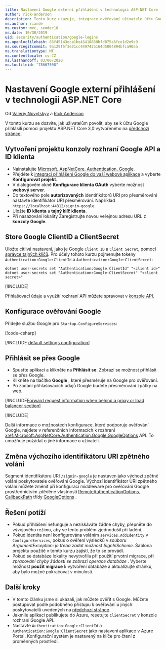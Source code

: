```yaml
---
title: Nastavení Google externí přihlášení v technologii ASP.NET Core
author: rick-anderson
description: Tento kurz ukazuje, integrace ověřování uživatele účtu Google do stávající aplikace ASP.NET Core.
ms.author: riande
ms.custom: mvc, seodec18
ms.date: 10/30/2019
uid: security/authentication/google-logins
ms.openlocfilehash: 83f45143eca1be43410880bfd875a3fce1d2e9c9
ms.sourcegitcommit: 9a129f5f3e31cc449742b164d5004894bfca90aa
ms.translationtype: MT
ms.contentlocale: cs-CZ
ms.lasthandoff: 03/06/2020
ms.locfileid: "78667508"
---
```

# <a name="google-external-login-setup-in-aspnet-core"></a>Nastavení Google externí přihlášení v technologii ASP.NET Core

Od [Valeriy Novytskyy](https://github.com/01binary) a [Rick Anderson](https://twitter.com/RickAndMSFT)

V tomto kurzu se dozvíte, jak uživatelům povolit, aby se k účtu Google přihlásili pomocí projektu ASP.NET Core 3,0 vytvořeného na [předchozí stránce](xref:security/authentication/social/index).

## <a name="create-a-google-api-console-project-and-client-id"></a>Vytvoření projektu konzoly rozhraní Google API a ID klienta

* Nainstalujte [Microsoft. AspNetCore. Authentication. Google](https://www.nuget.org/packages/Microsoft.AspNetCore.Authentication.Google).
* Přejděte k [integraci přihlášení Google do vaší webové aplikace](https://developers.google.com/identity/sign-in/web/devconsole-project) a vyberte **Konfigurovat projekt**.
* V dialogovém okně **Konfigurace klienta OAuth** vyberte možnost **webový server**.
* Do textového pole **autorizovaných** identifikátorů URI pro přesměrování nastavte identifikátor URI přesměrování. Například `https://localhost:44312/signin-google`.
* Uložte **ID klienta** a **tajný klíč klienta**.
* Při nasazování lokality Zaregistrujte novou veřejnou adresu URL z **konzoly Google**.

## <a name="store-google-clientid-and-clientsecret"></a>Store Google ClientID a ClientSecret

Uložte citlivá nastavení, jako je Google `Client ID` a `Client Secret`, pomocí [správce tajných klíčů](xref:security/app-secrets). Pro účely tohoto kurzu pojmenujte tokeny `Authentication:Google:ClientId` a `Authentication:Google:ClientSecret`:

```dotnetcli
dotnet user-secrets set "Authentication:Google:ClientId" "<client id>"
dotnet user-secrets set "Authentication:Google:ClientSecret" "<client secret>"
```

[!INCLUDE[](~/includes/environmentVarableColon.md)]

Přihlašovací údaje a využití rozhraní API můžete spravovat v [konzole API](https://console.developers.google.com/apis/dashboard).

## <a name="configure-google-authentication"></a>Konfigurace ověřování Google

Přidejte službu Google pro `Startup.ConfigureServices`:

[!code-csharp[](~/security/authentication/social/social-code/3.x/StartupGoogle3x.cs?highlight=11-19)]

[!INCLUDE [default settings configuration](includes/default-settings2-2.md)]

## <a name="sign-in-with-google"></a>Přihlásit se přes Google

* Spusťte aplikaci a klikněte na **Přihlásit se**. Zobrazí se možnost přihlásit se přes Google.
* Klikněte na tlačítko **Google** , které přesměruje na Google pro ověřování.
* Po zadání přihlašovacích údajů Google budete přesměrováni zpátky na web.

[!INCLUDE[Forward request information when behind a proxy or load balancer section](includes/forwarded-headers-middleware.md)]

[!INCLUDE[](includes/chain-auth-providers.md)]

Další informace o možnostech konfigurace, které podporuje ověřování Google, najdete v referenčních informacích k rozhraní <xref:Microsoft.AspNetCore.Authentication.Google.GoogleOptions> API. To umožňuje požádat o jiné informace o uživateli.

## <a name="change-the-default-callback-uri"></a>Změna výchozího identifikátoru URI zpětného volání

Segment identifikátoru URI `/signin-google` je nastaven jako výchozí zpětné volání poskytovatele ověřování Google. Výchozí identifikátor URI zpětného volání můžete změnit při konfiguraci middleware pro ověřování Google prostřednictvím zděděné vlastnosti [RemoteAuthenticationOptions. CallbackPath](/dotnet/api/microsoft.aspnetcore.authentication.remoteauthenticationoptions.callbackpath) třídy [GoogleOptions](/dotnet/api/microsoft.aspnetcore.authentication.google.googleoptions) .

## <a name="troubleshooting"></a>Řešení potíží

* Pokud přihlášení nefunguje a nezískáváte žádné chyby, přepněte do vývojového režimu, aby se tento problém zjednodušil při ladění.
* Pokud identita není konfigurována voláním `services.AddIdentity` v `ConfigureServices`, pokus o ověření výsledků v *souboru ArgumentException: je třeba zadat možnost SignInScheme*. Šablona projektu použité v tomto kurzu zajistí, že to se provádí.
* Pokud se databáze lokality nevytvořila při použití prvotní migrace, při *zpracování chyby žádosti se zobrazí operace databáze* . Vyberte možnost **použít migrace** k vytvoření databáze a aktualizujte stránku, aby bylo možné pokračovat v minulosti.

## <a name="next-steps"></a>Další kroky

* V tomto článku jsme si ukázali, jak můžete ověřit s Google. Můžete postupovat podle podobného přístupu k ověřování u jiných poskytovatelů uvedených na [předchozí stránce](xref:security/authentication/social/index).
* Jakmile aplikaci publikujete do Azure, resetujte `ClientSecret` v konzole rozhraní Google API.
* Nastavte `Authentication:Google:ClientId` a `Authentication:Google:ClientSecret` jako nastavení aplikace v Azure Portal. Konfigurační systém je nastavený na klíče pro čtení z proměnných prostředí.
